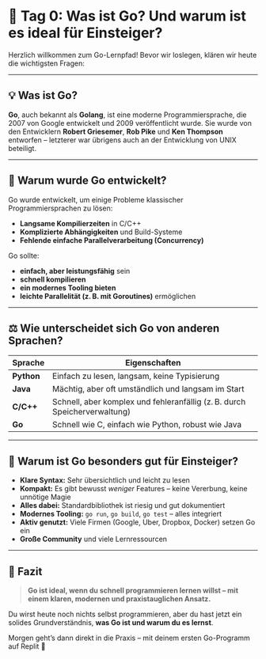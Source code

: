 # 🐣 Tag 0: Was ist Go? Und warum ist es ideal für Einsteiger?

Herzlich willkommen zum Go-Lernpfad! Bevor wir loslegen, klären wir heute die wichtigsten Fragen:

---

## 💡 Was ist Go?

**Go**, auch bekannt als **Golang**, ist eine moderne Programmiersprache, die 2007 von Google entwickelt und 2009 veröffentlicht wurde. Sie wurde von den Entwicklern **Robert Griesemer**, **Rob Pike** und **Ken Thompson** entworfen – letzterer war übrigens auch an der Entwicklung von UNIX beteiligt.

---

## 🎯 Warum wurde Go entwickelt?

Go wurde entwickelt, um einige Probleme klassischer Programmiersprachen zu lösen:

- **Langsame Kompilierzeiten** in C/C++
- **Komplizierte Abhängigkeiten** und Build-Systeme
- **Fehlende einfache Parallelverarbeitung (Concurrency)**

Go sollte:
- **einfach, aber leistungsfähig** sein
- **schnell kompilieren**
- **ein modernes Tooling bieten**
- **leichte Parallelität (z. B. mit Goroutines)** ermöglichen

---

## ⚖️ Wie unterscheidet sich Go von anderen Sprachen?

| Sprache     | Eigenschaften                                                                 |
|-------------|--------------------------------------------------------------------------------|
| **Python**  | Einfach zu lesen, langsam, keine Typisierung                                   |
| **Java**    | Mächtig, aber oft umständlich und langsam im Start                             |
| **C/C++**   | Schnell, aber komplex und fehleranfällig (z. B. durch Speicherverwaltung)       |
| **Go**      | Schnell wie C, einfach wie Python, robust wie Java                             |

---

## 🌱 Warum ist Go besonders gut für Einsteiger?

- **Klare Syntax:** Sehr übersichtlich und leicht zu lesen
- **Kompakt:** Es gibt bewusst *weniger* Features – keine Vererbung, keine unnötige Magie
- **Alles dabei:** Standardbibliothek ist riesig und gut dokumentiert
- **Modernes Tooling:** `go run`, `go build`, `go test` – alles integriert
- **Aktiv genutzt:** Viele Firmen (Google, Uber, Dropbox, Docker) setzen Go ein
- **Große Community** und viele Lernressourcen

---

## 📌 Fazit

> **Go ist ideal, wenn du schnell programmieren lernen willst – mit einem klaren, modernen und praxistauglichen Ansatz.**

Du wirst heute noch nichts selbst programmieren, aber du hast jetzt ein solides Grundverständnis, **was Go ist und warum du es lernst**.

Morgen geht’s dann direkt in die Praxis – mit deinem ersten Go-Programm auf Replit 🚀
